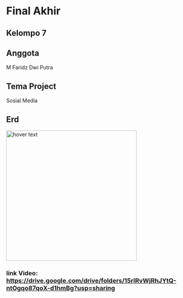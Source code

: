 # Final Akhir

## Kelompo 7

## Anggota

M Faridz Dwi Putra

## Tema Project

Sosial Media

## Erd

 <img src="erd fix.png" width="350" title="hover text">

### link Video: https://drive.google.com/drive/folders/15rlRvWjRhJYtQ-ntOgqo87qoX-d1hmBg?usp=sharing
